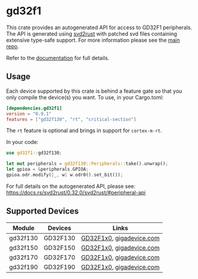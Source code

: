 # gd32f1
This crate provides an autogenerated API for access to GD32F1 peripherals.
The API is generated using [svd2rust] with patched svd files containing
extensive type-safe support. For more information please see the [main repo].

Refer to the [documentation] for full details.

[svd2rust]: https://github.com/japaric/svd2rust
[main repo]: https://github.com/gd32-rust/gd32-rs
[documentation]: https://docs.rs/gd32f1/latest/gd32f1/

## Usage
Each device supported by this crate is behind a feature gate so that you only
compile the device(s) you want. To use, in your Cargo.toml:

```toml
[dependencies.gd32f1]
version = "0.9.1"
features = ["gd32f130", "rt", "critical-section"]
```

The `rt` feature is optional and brings in support for `cortex-m-rt`.

In your code:

```rust
use gd32f1::gd32f130;

let mut peripherals = gd32f130::Peripherals::take().unwrap();
let gpioa = &peripherals.GPIOA;
gpioa.odr.modify(|_, w| w.odr0().set_bit());
```

For full details on the autogenerated API, please see:
https://docs.rs/svd2rust/0.32.0/svd2rust/#peripheral-api

## Supported Devices

| Module | Devices | Links |
|:------:|:-------:|:-----:|
| gd32f130 | GD32F130 | [GD32F1x0](https://www.gigadevice.com/manual/gd32f190xxxx-user-manual/), [gigadevice.com](https://www.gigadevice.com/products/microcontrollers/gd32/arm-cortex-m3/value-line/gd32f130-series/) |
| gd32f150 | GD32F150 | [GD32F1x0](https://www.gigadevice.com/manual/gd32f190xxxx-user-manual/), [gigadevice.com](https://www.gigadevice.com/products/microcontrollers/gd32/arm-cortex-m3/value-line/gd32f150-series/) |
| gd32f170 | GD32F170 | [GD32F1x0](https://www.gigadevice.com/manual/gd32f190xxxx-user-manual/), [gigadevice.com](https://www.gigadevice.com/products/microcontrollers/gd32/arm-cortex-m3/value-line/gd32f170-series/) |
| gd32f190 | GD32F190 | [GD32F1x0](https://www.gigadevice.com/manual/gd32f190xxxx-user-manual/), [gigadevice.com](https://www.gigadevice.com/products/microcontrollers/gd32/arm-cortex-m3/value-line/gd32f190-series/) |

